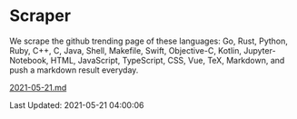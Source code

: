 # Scraper

We scrape the github trending page of these languages: Go, Rust, Python, Ruby, C++, C, Java, Shell, Makefile, Swift, Objective-C, Kotlin, Jupyter-Notebook, HTML, JavaScript, TypeScript, CSS, Vue, TeX, Markdown, and push a markdown result everyday.

[2021-05-21.md](https://github.com/yangwenmai/github-trending-backup/blob/master/2021-05-21.md)

Last Updated: 2021-05-21 04:00:06